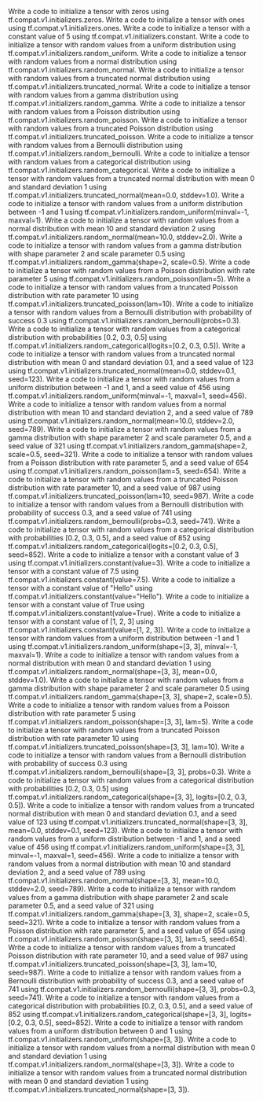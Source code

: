 Write a code to initialize a tensor with zeros using tf.compat.v1.initializers.zeros.
Write a code to initialize a tensor with ones using tf.compat.v1.initializers.ones.
Write a code to initialize a tensor with a constant value of 5 using tf.compat.v1.initializers.constant.
Write a code to initialize a tensor with random values from a uniform distribution using tf.compat.v1.initializers.random_uniform.
Write a code to initialize a tensor with random values from a normal distribution using tf.compat.v1.initializers.random_normal.
Write a code to initialize a tensor with random values from a truncated normal distribution using tf.compat.v1.initializers.truncated_normal.
Write a code to initialize a tensor with random values from a gamma distribution using tf.compat.v1.initializers.random_gamma.
Write a code to initialize a tensor with random values from a Poisson distribution using tf.compat.v1.initializers.random_poisson.
Write a code to initialize a tensor with random values from a truncated Poisson distribution using tf.compat.v1.initializers.truncated_poisson.
Write a code to initialize a tensor with random values from a Bernoulli distribution using tf.compat.v1.initializers.random_bernoulli.
Write a code to initialize a tensor with random values from a categorical distribution using tf.compat.v1.initializers.random_categorical.
Write a code to initialize a tensor with random values from a truncated normal distribution with mean 0 and standard deviation 1 using tf.compat.v1.initializers.truncated_normal(mean=0.0, stddev=1.0).
Write a code to initialize a tensor with random values from a uniform distribution between -1 and 1 using tf.compat.v1.initializers.random_uniform(minval=-1, maxval=1).
Write a code to initialize a tensor with random values from a normal distribution with mean 10 and standard deviation 2 using tf.compat.v1.initializers.random_normal(mean=10.0, stddev=2.0).
Write a code to initialize a tensor with random values from a gamma distribution with shape parameter 2 and scale parameter 0.5 using tf.compat.v1.initializers.random_gamma(shape=2, scale=0.5).
Write a code to initialize a tensor with random values from a Poisson distribution with rate parameter 5 using tf.compat.v1.initializers.random_poisson(lam=5).
Write a code to initialize a tensor with random values from a truncated Poisson distribution with rate parameter 10 using tf.compat.v1.initializers.truncated_poisson(lam=10).
Write a code to initialize a tensor with random values from a Bernoulli distribution with probability of success 0.3 using tf.compat.v1.initializers.random_bernoulli(probs=0.3).
Write a code to initialize a tensor with random values from a categorical distribution with probabilities [0.2, 0.3, 0.5] using tf.compat.v1.initializers.random_categorical(logits=[0.2, 0.3, 0.5]).
Write a code to initialize a tensor with random values from a truncated normal distribution with mean 0 and standard deviation 0.1, and a seed value of 123 using tf.compat.v1.initializers.truncated_normal(mean=0.0, stddev=0.1, seed=123).
Write a code to initialize a tensor with random values from a uniform distribution between -1 and 1, and a seed value of 456 using tf.compat.v1.initializers.random_uniform(minval=-1, maxval=1, seed=456).
Write a code to initialize a tensor with random values from a normal distribution with mean 10 and standard deviation 2, and a seed value of 789 using tf.compat.v1.initializers.random_normal(mean=10.0, stddev=2.0, seed=789).
Write a code to initialize a tensor with random values from a gamma distribution with shape parameter 2 and scale parameter 0.5, and a seed value of 321 using tf.compat.v1.initializers.random_gamma(shape=2, scale=0.5, seed=321).
Write a code to initialize a tensor with random values from a Poisson distribution with rate parameter 5, and a seed value of 654 using tf.compat.v1.initializers.random_poisson(lam=5, seed=654).
Write a code to initialize a tensor with random values from a truncated Poisson distribution with rate parameter 10, and a seed value of 987 using tf.compat.v1.initializers.truncated_poisson(lam=10, seed=987).
Write a code to initialize a tensor with random values from a Bernoulli distribution with probability of success 0.3, and a seed value of 741 using tf.compat.v1.initializers.random_bernoulli(probs=0.3, seed=741).
Write a code to initialize a tensor with random values from a categorical distribution with probabilities [0.2, 0.3, 0.5], and a seed value of 852 using tf.compat.v1.initializers.random_categorical(logits=[0.2, 0.3, 0.5], seed=852).
Write a code to initialize a tensor with a constant value of 3 using tf.compat.v1.initializers.constant(value=3).
Write a code to initialize a tensor with a constant value of 7.5 using tf.compat.v1.initializers.constant(value=7.5).
Write a code to initialize a tensor with a constant value of "Hello" using tf.compat.v1.initializers.constant(value="Hello").
Write a code to initialize a tensor with a constant value of True using tf.compat.v1.initializers.constant(value=True).
Write a code to initialize a tensor with a constant value of [1, 2, 3] using tf.compat.v1.initializers.constant(value=[1, 2, 3]).
Write a code to initialize a tensor with random values from a uniform distribution between -1 and 1 using tf.compat.v1.initializers.random_uniform(shape=[3, 3], minval=-1, maxval=1).
Write a code to initialize a tensor with random values from a normal distribution with mean 0 and standard deviation 1 using tf.compat.v1.initializers.random_normal(shape=[3, 3], mean=0.0, stddev=1.0).
Write a code to initialize a tensor with random values from a gamma distribution with shape parameter 2 and scale parameter 0.5 using tf.compat.v1.initializers.random_gamma(shape=[3, 3], shape=2, scale=0.5).
Write a code to initialize a tensor with random values from a Poisson distribution with rate parameter 5 using tf.compat.v1.initializers.random_poisson(shape=[3, 3], lam=5).
Write a code to initialize a tensor with random values from a truncated Poisson distribution with rate parameter 10 using tf.compat.v1.initializers.truncated_poisson(shape=[3, 3], lam=10).
Write a code to initialize a tensor with random values from a Bernoulli distribution with probability of success 0.3 using tf.compat.v1.initializers.random_bernoulli(shape=[3, 3], probs=0.3).
Write a code to initialize a tensor with random values from a categorical distribution with probabilities [0.2, 0.3, 0.5] using tf.compat.v1.initializers.random_categorical(shape=[3, 3], logits=[0.2, 0.3, 0.5]).
Write a code to initialize a tensor with random values from a truncated normal distribution with mean 0 and standard deviation 0.1, and a seed value of 123 using tf.compat.v1.initializers.truncated_normal(shape=[3, 3], mean=0.0, stddev=0.1, seed=123).
Write a code to initialize a tensor with random values from a uniform distribution between -1 and 1, and a seed value of 456 using tf.compat.v1.initializers.random_uniform(shape=[3, 3], minval=-1, maxval=1, seed=456).
Write a code to initialize a tensor with random values from a normal distribution with mean 10 and standard deviation 2, and a seed value of 789 using tf.compat.v1.initializers.random_normal(shape=[3, 3], mean=10.0, stddev=2.0, seed=789).
Write a code to initialize a tensor with random values from a gamma distribution with shape parameter 2 and scale parameter 0.5, and a seed value of 321 using tf.compat.v1.initializers.random_gamma(shape=[3, 3], shape=2, scale=0.5, seed=321).
Write a code to initialize a tensor with random values from a Poisson distribution with rate parameter 5, and a seed value of 654 using tf.compat.v1.initializers.random_poisson(shape=[3, 3], lam=5, seed=654).
Write a code to initialize a tensor with random values from a truncated Poisson distribution with rate parameter 10, and a seed value of 987 using tf.compat.v1.initializers.truncated_poisson(shape=[3, 3], lam=10, seed=987).
Write a code to initialize a tensor with random values from a Bernoulli distribution with probability of success 0.3, and a seed value of 741 using tf.compat.v1.initializers.random_bernoulli(shape=[3, 3], probs=0.3, seed=741).
Write a code to initialize a tensor with random values from a categorical distribution with probabilities [0.2, 0.3, 0.5], and a seed value of 852 using tf.compat.v1.initializers.random_categorical(shape=[3, 3], logits=[0.2, 0.3, 0.5], seed=852).
Write a code to initialize a tensor with random values from a uniform distribution between 0 and 1 using tf.compat.v1.initializers.random_uniform(shape=[3, 3]).
Write a code to initialize a tensor with random values from a normal distribution with mean 0 and standard deviation 1 using tf.compat.v1.initializers.random_normal(shape=[3, 3]).
Write a code to initialize a tensor with random values from a truncated normal distribution with mean 0 and standard deviation 1 using tf.compat.v1.initializers.truncated_normal(shape=[3, 3]).